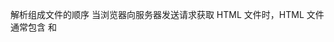 解析组成文件的顺序
当浏览器向服务器发送请求获取 HTML 文件时，HTML 文件通常包含 <link> 和 <script> 元素，这些元素分别指向了外部的 CSS 样式表文件和 JavaScript 脚本文件。了解这些文件被浏览器解析的顺序是很重要的：

    浏览器首先解析 HTML 文件，并从中识别出所有的 <link> 和 <script> 元素，获取它们指向的外部文件的链接。
    继续解析 HTML 文件的同时，浏览器根据外部文件的链接向服务器发送请求，获取并解析 CSS 文件和 JavaScript 脚本文件。
    接着浏览器会给解析后的 HTML 文件生成一个 DOM 树（在内存中），会给解析后的 CSS 文件生成一个 CSSOM 树（在内存中），并且会编译和执行解析后的 JavaScript 脚本文件。
    伴随着构建 DOM 树、应用 CSSOM 树的样式、以及执行 JavaScript 脚本文件，浏览器会在屏幕上绘制出网页的界面；用户看到网页界面也就可以跟网页进行交互了。
